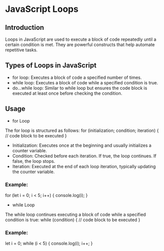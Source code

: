 # JavaScript Loops
## Introduction
Loops in JavaScript are used to execute a block of code repeatedly until a certain condition is met. They are powerful constructs that help automate repetitive tasks.

## Types of Loops in JavaScript
* for loop: Executes a block of code a specified number of times.
* while loop: Executes a block of code while a specified condition is true.
* do...while loop: Similar to while loop but ensures the code block is executed at least once before checking the condition.

## Usage

* for Loop

The for loop is structured as follows:
for (initialization; condition; iteration) {
  // code block to be executed
  }
* Initialization: Executes once at the beginning and usually initializes a counter variable.
* Condition: Checked before each iteration. If true, the loop continues. If false, the loop stops.
* Iteration: Executed at the end of each loop iteration, typically updating the counter variable.

### Example:

for (let i = 0; i < 5; i++) {
  console.log(i);
  }

* while Loop

The while loop continues executing a block of code while a specified condition is true:
while (condition) {
  // code block to be executed
  }

### Example:

let i = 0;
while (i < 5) {
  console.log(i);
    i++;
	}

